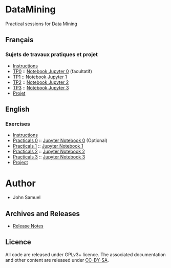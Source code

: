 # DataMining
Practical sessions for Data Mining

## Français
### Sujets de travaux pratiques et projet
* [Instructions](fr/README.md)
* [TP0](fr/TP0/TP0.md) :: [Notebook Jupyter 0](fr/tp0/tp0.ipynb) (facultatif)
* [TP1](fr/TP1/TP1.md) :: [Notebook Jupyter 1](fr/tp1/tp1.ipynb)
* [TP2](fr/TP2/TP2.md) :: [Notebook Jupyter 2](fr/tp2/tp2.ipynb)
* [TP3](fr/TP3/TP3.md) :: [Notebook Jupyter 3](fr/tp3/tp3.ipynb)
* [Projet](fr/Projet/Projet.md)

## English 
### Exercises
* [Instructions](en/README.md)
* [Practicals 0](en/practical0/practical0.md) ::  [Jupyter Notebook 0](en/practical0/practical0.ipynb) (Optional)
* [Practicals 1](en/practical1/practical1.md) ::  [Jupyter Notebook 1](en/practical1/practical1.ipynb)
* [Practicals 2](en/practical2/practical2.md) ::  [Jupyter Notebook 2](en/practical2/practical2.ipynb)
* [Practicals 3](en/practical3/practical3.md) ::  [Jupyter Notebook 3](en/practical3/practical3.ipynb)
* [Project](en/Project/project.md)

# Author
* John Samuel

## Archives and Releases
* [Release Notes](RELEASE.md)

## Licence
All code are released under GPLv3+ licence. The associated documentation and other content are released under [CC-BY-SA](http://creativecommons.org/licenses/by-sa/4.0/).
